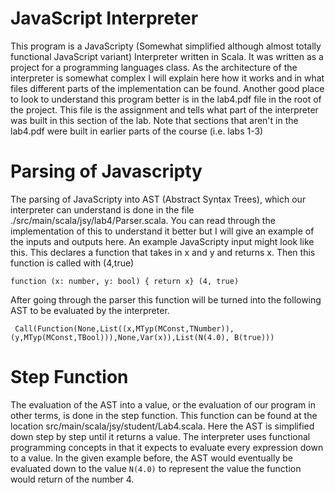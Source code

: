 # JavaScript Interpreter
This program is a JavaScripty (Somewhat simplified although almost totally functional JavaScript variant) Interpreter written in Scala. It was written as a project for a programming languages class. As the architecture of the interpreter is somewhat complex I will explain here how it works and in what files different parts of the implementation can be found. Another good place to look to understand this program better is in the lab4.pdf file in the root of the project. This file is the assignment and tells what part of the interpreter was built in this section of the lab. Note that sections that aren't in the lab4.pdf were built in earlier parts of the course (i.e. labs 1-3)

# Parsing of Javascripty
The parsing of JavaScripty into AST (Abstract Syntax Trees), which our interpreter can understand is done in the file ./src/main/scala/jsy/lab4/Parser.scala. You can read through the implementation of this to understand it better but I will give an example of the inputs and outputs here. An example JavaScripty input might look like this. This declares a function that takes in x and y and returns x. Then this function is called with (4,true)

``` function (x: number, y: bool) { return x} (4, true) ```

After going through the parser this function will be turned into the following AST to be evaluated by the interpreter. 


```  Call(Function(None,List((x,MTyp(MConst,TNumber)),(y,MTyp(MConst,TBool))),None,Var(x)),List(N(4.0), B(true))) ```

# Step Function
The evaluation of the AST into a value, or the evaluation of our program in other terms, is done in the step function. This function can be found at the location src/main/scala/jsy/student/Lab4.scala. Here the AST is simplified down step by step until it returns a value. The interpreter uses functional programming concepts in that it expects to evaluate every expression down to a value. In the given example before, the AST would eventually be evaluated down to the value ``` N(4.0) ``` to represent the value the function would return of the number 4. 
